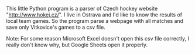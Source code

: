 This little Python program is a parser of Czech hockey website "http://www.hokej.cz/". I live in Ostrava and I'd like to know the results of local team games. So the program parse a webpage with all matches and save only Vitkovice's games to a csv file. 

Note: For some reason Microsoft Excel doesn't open this csv file correctly, I really don't know why, but Google Sheets open it properly.
